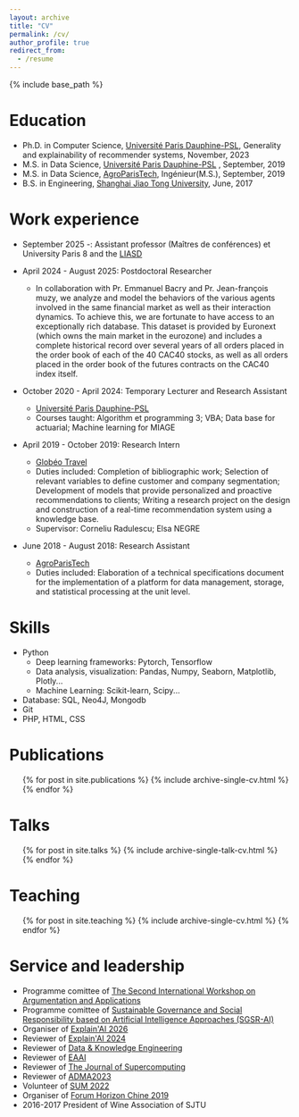```yaml
---
layout: archive
title: "CV"
permalink: /cv/
author_profile: true
redirect_from:
  - /resume
---
```


{% include base_path %}

Education
======
* Ph.D. in Computer Science, [Université Paris Dauphine-PSL](https://dauphine.psl.eu/), Generality and explainability of recommender systems, November, 2023
*  M.S. in Data Science, [Université Paris Dauphine-PSL](https://dauphine.psl.eu/) , September, 2019
* M.S. in Data Science, [AgroParisTech](https://www.agroparistech.fr/), Ingénieur(M.S.), September, 2019
* B.S. in Engineering, [Shanghai Jiao Tong University](https://en.sjtu.edu.cn/), June, 2017



Work experience 
======
* September 2025 -: Assistant professor (Maîtres de conférences) et University Paris 8 and the [LIASD](https://www.univ-paris8.fr/UR-Laboratoire-d-Intelligence-Artificielle-et-Semantique-des-Donnees-LIASD)
  
* April 2024 - August 2025: Postdoctoral Researcher
  * In collaboration with Pr. Emmanuel Bacry and Pr. Jean-françois muzy, we analyze and model the behaviors of the various agents involved in the same financial market as well as their interaction dynamics. To achieve this, we are fortunate to have access to an exceptionally rich database. This dataset is provided by Euronext (which owns the main market in the eurozone) and includes a complete historical record over several years of all orders placed in the order book of each of the 40 CAC40 stocks, as well as all orders placed in the order book of the futures contracts on the CAC40 index itself.

* October 2020 - April 2024: Temporary Lecturer and Research Assistant
  * [Université Paris Dauphine-PSL](https://dauphine.psl.eu/)
  * Courses taught: Algorithm et programming 3; VBA; Data base for actuarial; Machine learning for MIAGE

* April 2019 - October 2019: Research Intern
  * [Globéo Travel](https://www.globeotravel.fr/)
  * Duties included: Completion of bibliographic work; Selection of relevant variables to define customer and company segmentation; Development of models that provide personalized and proactive recommendations to clients; Writing a research project on the design and construction of a real-time recommendation system using a knowledge base.
  * Supervisor: Corneliu Radulescu; Elsa NEGRE
  
* June 2018 - August 2018: Research Assistant
  * [AgroParisTech](https://www.agroparistech.fr/)
  * Duties included: Elaboration of a technical specifications document for the implementation of a platform for data management, storage, and statistical processing at the unit level.


  
Skills
======
* Python
  * Deep learning frameworks: Pytorch, Tensorflow
  * Data analysis, visualization: Pandas, Numpy, Seaborn, Matplotlib, Plotly...
  * Machine Learning: Scikit-learn, Scipy...
* Database: SQL, Neo4J, Mongodb
* Git
* PHP, HTML, CSS

Publications
======
  <ul>{% for post in site.publications %}
    {% include archive-single-cv.html %}
  {% endfor %}</ul>
  
Talks
======
  <ul>{% for post in site.talks %}
    {% include archive-single-talk-cv.html %}
  {% endfor %}</ul>
  
Teaching
======
  <ul>{% for post in site.teaching %}
    {% include archive-single-cv.html %}
  {% endfor %}</ul>
  
Service and leadership
======
* Programme comittee of [The Second International Workshop on Argumentation and Applications](https://argapp-workshop.github.io/2025/organisation.html)
* Programme comittee of [Sustainable Governance and Social Responsibility based on Artificial Intelligence Approaches (SGSR-AI)](https://ufe.edu.eg/3scea2026/#workshops)
* Organiser of [Explain'AI 2026](https://sites.google.com/view/explainai-2026/comit%C3%A9)
* Reviewer of [Explain'AI 2024](https://sites.google.com/view/explainai-2024/accueil)
* Reviewer of [Data & Knowledge Engineering](https://www.sciencedirect.com/journal/data-and-knowledge-engineering)
* Reviewer of [EAAI](https://www.sciencedirect.com/journal/engineering-applications-of-artificial-intelligence)
* Reviewer of [The Journal of Supercomputing](https://link.springer.com/journal/11227)
* Reviewer of [ADMA2023](https://adma2023.uqcloud.net/)
* Volunteer of [SUM 2022](https://sum2022.sciencesconf.org/resource/gallery/id/17#23)
* Organiser of [Forum Horizon Chine 2019](https://www.youtube.com/watch?v=orePqNlwgR0)
* 2016-2017 President of Wine Association of SJTU
  
